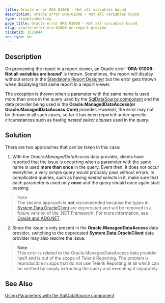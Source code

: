```yaml
---
title: Oracle error ORA-01008 - Not all variables bound 
description: Oracle error ORA-01008 - Not all variables bound 
type: troubleshooting
page_title: Oracle error ORA-01008 - Not all variables bound 
slug: oracle-error-ora-01008-on-report-preview 
ticketid: 1526844
res_type: kb
---
```


## Description

On previewing the report in a report viewer, an Oracle error **'ORA-01008: Not all variables are bound'** is thrown. Sometimes, the report will display without errors in the [Standalone Report Designer](../standalone-report-designer) but the error gets thrown when displaying that same report in a report viewer. 

The exception is thrown when a parameter with the same name is used more than once in the query used by the [SqlDataSource component](../sqldatasource) and the data provider being used is the **Oracle.ManagedDataAccess(or Oracle.ManagedDataAccess.Core)** provider. However, the error may not be thrown in all such cases, so far it has been reported under specific circumstances such as having *nested select clauses* used in the query.

## Solution

There are two approaches that can be taken in this case:

1. With the *Oracle.ManagedDataAccess* data provider, clients have reported that the issue is occurring when a parameter with the same name is used **more than once** in the query. Event then, it does not occur everytime, a very simple query would probably pass without errors. In complicated queries, such as having *nested selects* in it, make sure that each parameter is used only **once** and the query should once again start passing.


  > Note
  > <br/>
  > The second approach is **not** recommended because the types in [System.Data.OracleClient](https://docs.microsoft.com/en-us/dotnet/api/system.data.oracleclient) are deprecated and will be removed in a future version of the .NET Framework. For more information, see [Oracle and ADO.NET](https://docs.microsoft.com/en-us/dotnet/framework/data/adonet/oracle-and-adonet).


2. Since the issue is only present in the **Oracle.ManagedDataAccess** data provider, switching to the deprecated **System.Data.OracleClient** data provider may also resolve the issue.


  > **Note**
  > <br/>
  > This error is related to the Oracle.ManagedDataAccess data provider itself and is out of the scope of Telerik Reporting. The problem is reproducible in apps that do not use Telerik Reporting at all which can be verified by simply extracting the query and executing it separately.

## See Also

[Using Parameters with the SqlDataSource component](../sql-data-source-using-parameters)
